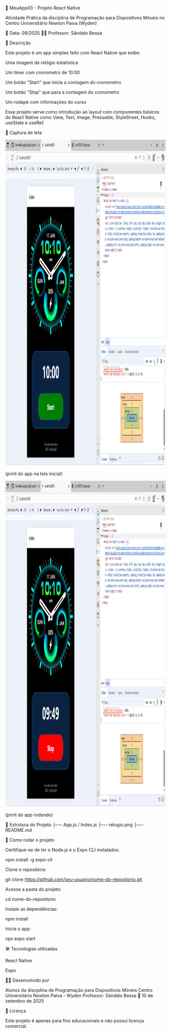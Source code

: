 📱 MeuApp03 - Projeto React Native

Atividade Prática da disciplina de Programação para Dispositivos Móveis
no Centro Universitário Newton Paiva (Wyden)

📅 Data: 09/2025
👨‍🏫 Professor: Sândalo Bessa

🧾 Descrição

Este projeto é um app simples feito com React Native que exibe:

Uma imagem de relógio estatística

Um timer com cronometro de 10:00

Um botão "Start" que inicia a contagem do cronometro

Um botão "Stop" que para a contagem do cronometro

Um rodapé com informações do curso

Esse projeto serve como introdução ao layout com componentes básicos do React Native como View, Text, Image, Pressable, StyleSheet, Hooks, useState e useRef.

📸 Captura de tela

<img width="1280" height="1024" alt="printRodando" src='Aula3/app03/assets/images/printInicialApp03.png' />

(print do app na tela inicial)

<img width="1280" height="1024" alt="printRodando" src='Aula3/app03/assets/images/printExecutandoApp03.png' />

(print do app rodando)


📁 Estrutura do Projeto
├── App.js / Index.js
├── relogio.png
├── README.md

🚀 Como rodar o projeto

Certifique-se de ter o Node.js e o Expo CLI instalados:

npm install -g expo-cli


Clone o repositório:

git clone https://github.com/seu-usuario/nome-do-repositorio.git


Acesse a pasta do projeto:

cd nome-do-repositorio


Instale as dependências:

npm install


Inicie o app:

npx expo start

🛠️ Tecnologias utilizadas

React Native

Expo

🧑‍🎓 Desenvolvido por

Alunos da disciplina de Programação para Dispositivos Móveis
Centro Universitário Newton Paiva - Wyden
Professor: Sândalo Bessa
📆 10 de setembro de 2025

📄 Licença

Este projeto é apenas para fins educacionais e não possui licença comercial.
